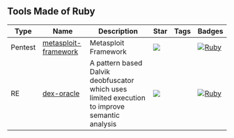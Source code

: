 
## Tools Made of Ruby

| Type | Name | Description | Star | Tags | Badges |
| --- | --- | --- | --- | --- | --- |
|Pentest|[metasploit-framework](https://github.com/rapid7/metasploit-framework)|Metasploit Framework|![](https://img.shields.io/github/stars/rapid7/metasploit-framework?label=%20)||[![Ruby](/images/ruby.png)](/categorize/langs/Ruby.md)|
|RE|[dex-oracle](https://github.com/CalebFenton/dex-oracle)|A pattern based Dalvik deobfuscator which uses limited execution to improve semantic analysis|![](https://img.shields.io/github/stars/CalebFenton/dex-oracle?label=%20)||[![Ruby](/images/ruby.png)](/categorize/langs/Ruby.md)|

